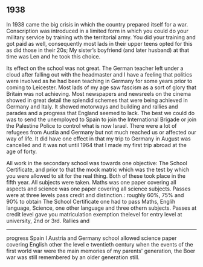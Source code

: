 ## 1938

In 1938 came the big crisis in which the country prepared itself for a war. Conscription was introduced in a limited form in which you could do your military service by training wth the territorial army. You did your training and got paid as well, consequently most lads in their upper teens opted for this as did those in their 20s; My sister’s boyfriend (and later husband) at that time was Len and he took this choice.

Its effect on the school was not great. The German teacher left under a cloud after falling out with the headmaster and I have a feeling that politics were involved as he had been teaching in Germany for some years prior to coming to Leicester. Most lads of my age saw fascism as a sort of glory that Britain was not achieving. Most newspapers and newsreels on the cinema showed in great detail the splendid schemes that were being achieved in Germany and Italy. It showed motorways and building and rallies and parades and a progress that England seemed to lack. The best we could do was to send the unemployed to Spain to join the International Brigade or join the Palestine Police to control what is now Israel. There were a lot of refugees from Austia and Germany but not much reached us or affected our way of life. It did have one effect in that my trip to Germany in August was cancelled and it was not until 1964 that I made my first trip abroad at the age of forty.

All work in the secondary school was towards one objective: The School Certificate, and prior to that the mock matric which was the test by which you were allowed to sit for the real thing. Both of these took place in the fifth year. All subjects were taken. Maths was one paper covering all aspects and science was one paper covering all science subjects. Passes were at three levels pass credit and distinction.: roughly 60%, 75% and 90% to obtain The School Certificate  one had to pass Maths, Englih language, Science, one other language  and three othern subjects. Passes at credit level gave you matriculation exemption thelevel for entry level at university, 2nd or 3rd. Rallies and 

---

progress Spain I Austria and Germany school allowed science paper covering English other the level e twentieth century when the events of the first world war were the main memories of my parents' generation, the Boer war was still remembered by an older generation still.
